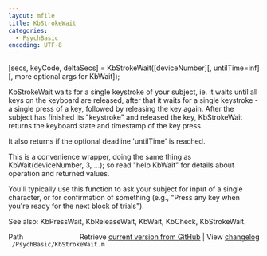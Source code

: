 ```yaml
---
layout: mfile
title: KbStrokeWait
categories:
  - PsychBasic
encoding: UTF-8
---
```


\[secs, keyCode, deltaSecs\] = KbStrokeWait\(\[deviceNumber\]\[, untilTime=inf\]\[, more optional args for KbWait\]\);

KbStrokeWait waits for a single keystroke of your subject, ie. it waits
until all keys on the keyboard are released, after that it waits for a
single keystroke - a single press of a key, followed by releasing the key
again. After the subject has finished its "keystroke" and released the key,
KbStrokeWait returns the keyboard state and timestamp of the key press.

It also returns if the optional deadline 'untilTime' is reached.

This is a convenience wrapper, doing the same thing as
KbWait\(deviceNumber, 3, ...\); so read "help KbWait" for details about
operation and returned values.

You'll typically use this function to ask your subject for input of a
single character, or for confirmation of something \(e.g., "Press any key
when you're ready for the next block of trials"\).

See also: KbPressWait, KbReleaseWait, KbWait, KbCheck, KbStrokeWait.


<div class="code_header" style="text-align:right;">
  <span style="float:left;">Path&nbsp;&nbsp;</span> <span class="counter">Retrieve <a href=
  "https://raw.github.com/Psychtoolbox-3/Psychtoolbox-3/beta/./PsychBasic/KbStrokeWait.m">current version from GitHub</a> | View <a href=
  "https://github.com/Psychtoolbox-3/Psychtoolbox-3/commits/beta/./PsychBasic/KbStrokeWait.m">changelog</a></span>
</div>
<div class="code">
  <code>./PsychBasic/KbStrokeWait.m</code>
</div>
